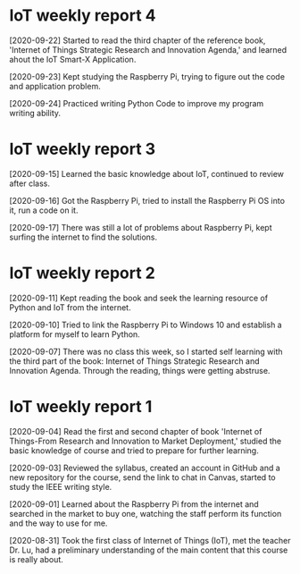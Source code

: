 # IoT weekly report 4

[2020-09-22] Started to read the third chapter of the reference book, 'Internet of Things Strategic Research and Innovation Agenda,' and learned ahout the IoT Smart-X Application.

[2020-09-23] Kept studying the Raspberry Pi, trying to figure out the code and application problem.

[2020-09-24] Practiced writing Python Code to improve my program writing ability.

# IoT weekly report 3

[2020-09-15] Learned the basic knowledge about IoT, continued to review after class.

[2020-09-16] Got the Raspberry Pi, tried to install the Raspberry Pi OS into it, run a code on it.

[2020-09-17]  There was still a lot of problems about Raspberry Pi, kept surfing the internet to find the solutions.  

# IoT weekly report 2

[2020-09-11] Kept reading the book and seek the learning resource of Python and IoT from the internet.

[2020-09-10] Tried to link the Raspberry Pi to Windows 10 and establish a platform for myself to learn Python.

[2020-09-07] There was no class this week, so I started self learning with the third part of the book: Internet of Things Strategic Research and Innovation Agenda. Through the reading, things were getting abstruse.

# IoT weekly report 1 

[2020-09-04] Read the first and second chapter of book 'Internet of Things-From Research and Innovation to Market Deployment,' studied the basic knowledge of course and tried to prepare for further learning.

[2020-09-03] Reviewed the syllabus, created an account in GitHub and a new repository for the course, send the link to chat in Canvas, started to study the IEEE writing style.  

[2020-09-01] Learned about the Raspberry Pi from the internet and searched in the market to buy one, watching the staff perform its function and the way to use for me. 

[2020-08-31] Took the first class of Internet of Things (IoT), met the teacher Dr. Lu, had a preliminary understanding of the main content that this course is really about.
